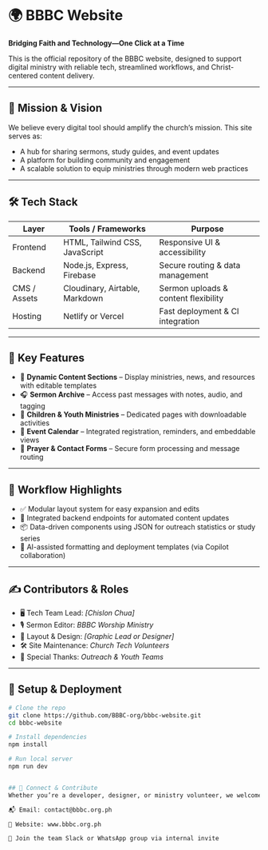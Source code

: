 # 🌍 BBBC Website

**Bridging Faith and Technology—One Click at a Time**

This is the official repository of the BBBC website, designed to support digital ministry with reliable tech, streamlined workflows, and Christ-centered content delivery.

---

## 🎯 Mission & Vision

We believe every digital tool should amplify the church’s mission. This site serves as:
- A hub for sharing sermons, study guides, and event updates
- A platform for building community and engagement
- A scalable solution to equip ministries through modern web practices

---

## 🛠️ Tech Stack

| Layer        | Tools / Frameworks           | Purpose                           |
|--------------|------------------------------|------------------------------------|
| Frontend     | HTML, Tailwind CSS, JavaScript | Responsive UI & accessibility      |
| Backend      | Node.js, Express, Firebase    | Secure routing & data management   |
| CMS / Assets | Cloudinary, Airtable, Markdown | Sermon uploads & content flexibility |
| Hosting      | Netlify or Vercel             | Fast deployment & CI integration   |

---

## 🚀 Key Features

- 🧭 **Dynamic Content Sections** – Display ministries, news, and resources with editable templates  
- 🎧 **Sermon Archive** – Access past messages with notes, audio, and tagging  
- 🧒 **Children & Youth Ministries** – Dedicated pages with downloadable activities  
- 📅 **Event Calendar** – Integrated registration, reminders, and embeddable views  
- 📨 **Prayer & Contact Forms** – Secure form processing and message routing

---

## 🧩 Workflow Highlights

- ✅ Modular layout system for easy expansion and edits  
- 🔗 Integrated backend endpoints for automated content updates  
- 📦 Data-driven components using JSON for outreach statistics or study series  
- 🧠 AI-assisted formatting and deployment templates (via Copilot collaboration)

---

## ✍️ Contributors & Roles

- 🖥️ Tech Team Lead: *[Chislon Chua]*  
- 🎙️ Sermon Editor: *BBBC Worship Ministry*  
- 📐 Layout & Design: *[Graphic Lead or Designer]*  
- 🛠️ Site Maintenance: *Church Tech Volunteers*  
- 🙌 Special Thanks: *Outreach & Youth Teams*

---

## 📂 Setup & Deployment

```bash
# Clone the repo
git clone https://github.com/BBBC-org/bbbc-website.git
cd bbbc-website

# Install dependencies
npm install

# Run local server
npm run dev


## 🤝 Connect & Contribute
Whether you’re a developer, designer, or ministry volunteer, we welcome your ideas and contributions!

📬 Email: contact@bbbc.org.ph

🔗 Website: www.bbbc.org.ph

💬 Join the team Slack or WhatsApp group via internal invite
